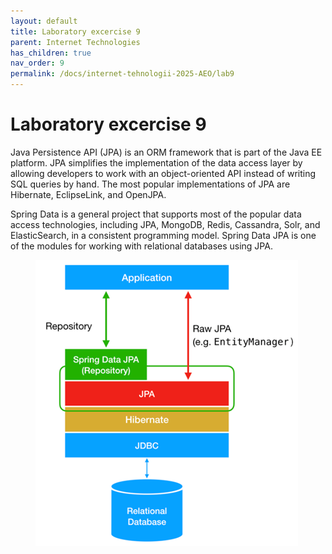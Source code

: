 ```yaml
---
layout: default
title: Laboratory excercise 9
parent: Internet Technologies
has_children: true
nav_order: 9
permalink: /docs/internet-tehnologii-2025-AEO/lab9
---
```


# Laboratory excercise 9

Java Persistence API (JPA) is an ORM framework that is part of the Java EE platform. JPA simplifies the implementation of the data access layer by allowing developers to work with an object-oriented API instead of writing SQL queries by hand. The most popular implementations of JPA are Hibernate, EclipseLink, and OpenJPA.

Spring Data is a general project that supports most of the popular data access technologies, including JPA, MongoDB, Redis, Cassandra, Solr, and ElasticSearch, in a consistent programming model. Spring Data JPA is one of the modules for working with relational databases using JPA.

<figure><img src="https://raw.githubusercontent.com/programmingfundamental/courses/main/assets/image%20(87).png" alt=""><figcaption></figcaption></figure>
